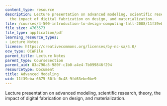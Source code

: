 ```yaml
---
content_type: resource
description: Lecture presentation on advanced modeling, scientific research, theory,
  the impact of digital fabrication on design, and materialization.
file: /courses/4-500-introduction-to-design-computing-fall-2008/11f39eba667550fb0c489fd63ebe0be9_lec3a.pdf
file_size: 4763573
file_type: application/pdf
learning_resource_types:
- Lecture Notes
license: https://creativecommons.org/licenses/by-nc-sa/4.0/
ocw_type: OCWFile
parent_title: Lecture Notes
parent_type: CourseSection
parent_uid: 83a790a5-980f-c1b0-a4e4-7b099846f294
resourcetype: Document
title: Advanced Modeling
uid: 11f39eba-6675-50fb-0c48-9fd63ebe0be9
---
```

Lecture presentation on advanced modeling, scientific research, theory, the impact of digital fabrication on design, and materialization.